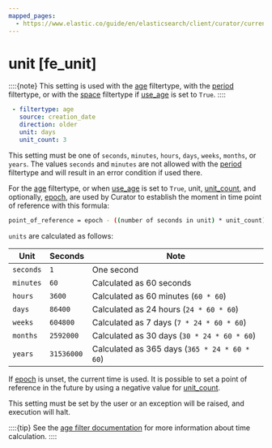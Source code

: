 ```yaml
---
mapped_pages:
  - https://www.elastic.co/guide/en/elasticsearch/client/curator/current/fe_unit.html
---
```


# unit [fe_unit]

::::{note}
This setting is used with the [age](/reference/filtertype_age.md) filtertype, with the [period](/reference/filtertype_period.md) filtertype, or with the [space](/reference/filtertype_space.md) filtertype if [use_age](/reference/fe_use_age.md) is set to `True`.
::::


```yaml
 - filtertype: age
   source: creation_date
   direction: older
   unit: days
   unit_count: 3
```

This setting must be one of `seconds`, `minutes`, `hours`, `days`, `weeks`, `months`, or `years`. The values `seconds` and `minutes` are not allowed with the [period](/reference/filtertype_period.md) filtertype and will result in an error condition if used there.

For the [age](/reference/filtertype_age.md) filtertype, or when [use_age](/reference/fe_use_age.md) is set to `True`, unit, [unit_count](/reference/fe_unit_count.md), and optionally, [epoch](/reference/fe_epoch.md), are used by Curator to establish the moment in time point of reference with this formula:

```sh
point_of_reference = epoch - ((number of seconds in unit) * unit_count)
```

`units` are calculated as follows:

| Unit | Seconds | Note |
| --- | --- | --- |
| `seconds` | `1` | One second |
| `minutes` | `60` | Calculated as 60 seconds |
| `hours` | `3600` | Calculated as 60 minutes (`60 * 60`) |
| `days` | `86400` | Calculated as 24 hours (`24 * 60 * 60`) |
| `weeks` | `604800` | Calculated as 7 days (`7 * 24 * 60 * 60`) |
| `months` | `2592000` | Calculated as 30 days (`30 * 24 * 60 * 60`) |
| `years` | `31536000` | Calculated as 365 days (`365 * 24 * 60 * 60`) |

If [epoch](/reference/fe_epoch.md) is unset, the current time is used. It is possible to set a point of reference in the future by using a negative value for [unit_count](/reference/fe_unit_count.md).

This setting must be set by the user or an exception will be raised, and execution will halt.

::::{tip}
See the [age filter documentation](/reference/filtertype_age.md) for more information about time calculation.
::::


